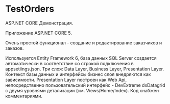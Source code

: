 # TestOrders
 ASP.NET CORE Демонстрация.

Приложение ASP.NET CORE 5.

Очень простой функционал - создание и редактирование заказчиков и заказов.

Используется Entity Framework 6, база данных SQL Server создается автоматически в соответствие со строкой подключения в appsetiings.json.
Три слоя: Data Layer, Business Layer, Presentation Layer.
Контекст базы данных и интерфейсы бизнес слоя внедряются как зависимости.
Presentation Layer построен как Web Api, непосредственно пользовательский интерфейс - DevExtreme dxDatagrid с двумя уровнями детализации (см. Views/Home/Index).
Код снабжен комментариями.
